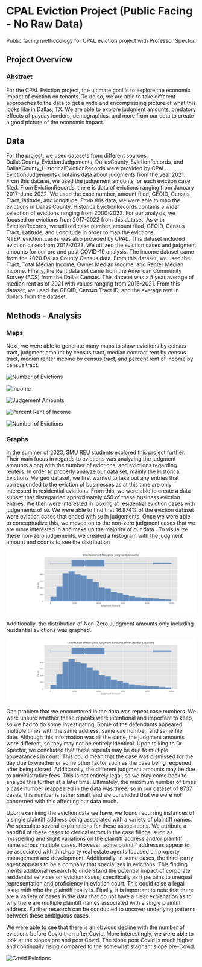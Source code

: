 # CPAL Eviction Project (Public Facing - No Raw Data)
Public facing methodology for CPAL eviction project with Professor Spector.

## Project Overview 
### Abstract
For the CPAL Eviction project, the ultimate goal is to explore the economic impact of eviction on tenants. To do so, we are able to take different approaches to the data to get a wide and encompassing picture of what this looks like in Dallas, TX. We are able to explore judgment amounts, predatory effects of payday lenders, demographics, and more from our data to create a good picture of the economic impact.  


## Data
For the project, we used datasets from different sources. DallasCounty_EvictionJudgements, DallasCounty_EvictionRecords, and DallasCounty_HistoricalEvictionRecords were provided by CPAL. EvictionJudgements contains data about judgments from the year 2021. From this dataset, we used the judgement amounts for each eviction case filed. From EvictionRecords, there is data of evictions ranging from January 2017-June 2022. We used the case number, amount filed, GEOID, Census Tract, latitude, and longitude. From this data, we were able to map the evictions in Dallas County. HistoricalEvictionRecords contains a wider selection of evictions ranging from 2000-2022. For our analysis, we focused on evictions from 2017-2022 from this dataset. As with EvictionRecords, we utilized case number, amount filed, GEOID, Census Tract, Latitude, and Longitude in order to map the evictions. NTEP_eviction_cases was also provided by CPAL. This dataset included eviction cases from 2017-2023. We utilized the eviction cases and judgment amounts for our pre and post COVID-19 analysis. The income dataset came from the 2020 Dallas County Census data. From this dataset, we used the Tract, Total Median Income, Owner Median Income, and Renter Median Income.
Finally, the Rent data set came from the American Community Survey (ACS) from the Dallas Census. This dataset was a 5 year average of median rent as of 2021 with values ranging from 2016-2021. From this dataset, we used the GEOID, Census Tract ID, and the average rent in dollars from the dataset. 


## Methods - Analysis
### Maps
Next, we were able to generate many maps to show evictions by census tract, judgment amount by census tract, median contract rent by census tract, median renter income by census tract, and percent rent of income by census tract. 

![Number of Evictions](results/num_evict.png?raw=true)

![Income](results/med_income.png?raw=true?raw=true)

![Judgement Amounts](results/med_jud_amt.png?raw=true)

![Percent Rent of Income](results/med_pct_rent_income.png?raw=true)

![Number of Evictions](results/num_evict.png?raw=true)

### Graphs
In the summer of 2023, SMU REU students explored this project further. Their main focus in regards to evictions was analyzing the judgment amounts along with the number of evictions, and evictions regarding renters. 
In order to properly analyze our data set, mainly the Historical Evictions Merged dataset, we first wanted to take out any entries that corresponded to the eviction of businesses as at this time are only interested in residential evictions. From this, we were able to create a data subset that disregarded approximately 450 of these business eviction entries. We then were interested in looking at residential eviction cases with judgements of `$0`. We were able to find that 16.874% of the eviction dataset were eviction cases that ended with `$0` in judgements. Once we were able to conceptualize this, we moved on to the non-zero judgment cases that we are more interested in and make up the majority of our data . To visualize these non-zero judgements, we created a histogram with the judgment amount and counts to see the distribution

![Distribution of Non-Zero Judgment Amounts of Residential Locations](results/distnonzerojudge.png?raw=true) 

Additionally, the distribution of Non-Zero Judgment amounts only including residential evictions was graphed. 

![Distribution of Non-Zero Judgment Amounts of Residential Locations](results/distresidentialnonzero.png?raw=true)

One problem that we encountered in the data was repeat case numbers. We were unsure whether these repeats were intentional and important to keep, so we had to do some investigating. Some of the defendants appeared multiple times with the same address, same cae number, and same file date. Although this information was all the same, the judgment amounts were different, so they may not be entirely identical. Upon talking to Dr. Spector, we concluded that these repeats may be due to multiple appearances in court. This could mean that the case was dismissed for the day due to weather or some other factor such as the case being reopened after being closed. Additionally, the different judgment amounts may be due to administrative fees. This is not entirely legal, so we may come back to analyze this further at a later time. Ultimately, the maximum number of times a case number reappeared in the data was three, so in our dataset of 8737 cases, this number is rather small, and we concluded that we were not concerned with this affecting our data much.  

Upon examining the eviction data we have, we found recurring instances of a single plaintiff address being associated with a variety of plaintiff names. We speculate several explanations for these associations. We attribute a handful of these cases to clerical errors in the case filings, such as misspelling and slight variations on the plaintiff address and/or plaintiff name across multiple cases. However, some plaintiff addresses appear to be associated with third-party real estate agents focused on property management and development. Additionally, in some cases, the third-party agent appears to be a company that specializes in evictions. This finding merits additional research to understand the potential impact of corporate residential services on eviction cases, specifically as it pertains to unequal representation and proficiency in eviction court. This could raise a legal issue with who the plaintiff really is. Finally, it is important to note that there are a variety of cases in the data that do not have a clear explanation as to why there are multiple plaintiff names associated with a single plaintiff address. Further research can be conducted to uncover underlying patterns between these ambiguous cases. 

We were able to see that there is an obvious decline with the number of evictions before Covid than after Covid. More interestingly, we were able to look at the slopes pre and post Covid. The slope post Covid is much higher and continually rising compared to the somewhat stagnant slope pre-Covid. 

![Covid Evictions](results/evictionmonths.png?raw=true)





